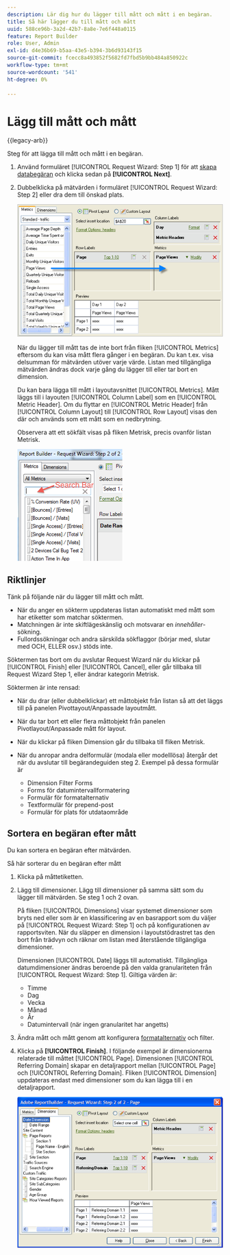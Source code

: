 ```yaml
---
description: Lär dig hur du lägger till mått och mått i en begäran.
title: Så här lägger du till mått och mått
uuid: 588ce96b-3a2d-42b7-8a8e-7e6f448a0115
feature: Report Builder
role: User, Admin
exl-id: d4e36b69-b5aa-43e5-b394-3b6d93143f15
source-git-commit: fcecc8a493852f5682fd7fbd5b9bb484a850922c
workflow-type: tm+mt
source-wordcount: '541'
ht-degree: 0%

---
```


# Lägg till mått och mått

{{legacy-arb}}

Steg för att lägga till mått och mått i en begäran.

1. Använd formuläret [!UICONTROL Request Wizard: Step 1] för att [skapa databegäran](/help/analyze/legacy-report-builder/data-requests/data-requests.md) och klicka sedan på **[!UICONTROL Next]**.
1. Dubbelklicka på mätvärden i formuläret [!UICONTROL Request Wizard: Step 2] eller dra dem till önskad plats.

   ![Skärmbild med begärandeguiden: Steg 2 med en pil som pekar från mätlistan till önskat sidvisningsavsnitt.](assets/adding_metrics.png)

   När du lägger till mått tas de inte bort från fliken [!UICONTROL Metrics] eftersom du kan visa mått flera gånger i en begäran. Du kan t.ex. visa delsumman för mätvärden utöver varje värde. Listan med tillgängliga mätvärden ändras dock varje gång du lägger till eller tar bort en dimension.

   Du kan bara lägga till mått i layoutavsnittet [!UICONTROL Metrics]. Mått läggs till i layouten [!UICONTROL Column Label] som en [!UICONTROL Metric Header]. Om du flyttar en [!UICONTROL Metric Header] från [!UICONTROL Column Layout] till [!UICONTROL Row Layout] visas den där och används som ett mått som en nedbrytning.

   Observera att ett sökfält visas på fliken Metrisk, precis ovanför listan Metrisk.

   ![Skärmbild som visar sökfältet Metrics.](assets/search_bar_metric.png)

## Riktlinjer

Tänk på följande när du lägger till mått och mått.

* När du anger en sökterm uppdateras listan automatiskt med mått som har etiketter som matchar söktermen.
* Matchningen är inte skiftlägeskänslig och motsvarar en *innehåller*-sökning.
* Fullordssökningar och andra särskilda sökflaggor (börjar med, slutar med OCH, ELLER osv.) stöds inte.

Söktermen tas bort om du avslutar Request Wizard när du klickar på [!UICONTROL Finish] eller [!UICONTROL Cancel], eller går tillbaka till Request Wizard Step 1, eller ändrar kategorin Metrisk.

Söktermen är inte rensad:

* När du drar (eller dubbelklickar) ett måttobjekt från listan så att det läggs till på panelen Pivottayout/Anpassade layoutmått.
* När du tar bort ett eller flera måttobjekt från panelen Pivotlayout/Anpassade mått för layout.
* När du klickar på fliken Dimension går du tillbaka till fliken Metrisk.
* När du anropar andra delformulär (modala eller modelllösa) återgår det när du avslutar till begärandeguiden steg 2. Exempel på dessa formulär är

   * Dimension Filter Forms
   * Forms för datumintervallformatering
   * Formulär för formatalternativ
   * Textformulär för prepend-post
   * Formulär för plats för utdataområde

## Sortera en begäran efter mått

Du kan sortera en begäran efter mätvärden.

Så här sorterar du en begäran efter mått

1. Klicka på måttetiketten.
1. Lägg till dimensioner. Lägg till dimensioner på samma sätt som du lägger till mätvärden. Se steg 1 och 2 ovan.

   På fliken [!UICONTROL Dimensions] visar systemet dimensioner som bryts ned eller som är en klassificering av en basrapport som du väljer på [!UICONTROL Request Wizard: Step 1] och på konfigurationen av rapportsviten. När du släpper en dimension i layoutstödrastret tas den bort från trädvyn och räknar om listan med återstående tillgängliga dimensioner.

   Dimensionen [!UICONTROL Date] läggs till automatiskt. Tillgängliga datumdimensioner ändras beroende på den valda granulariteten från [!UICONTROL Request Wizard: Step 1]. Giltiga värden är:

   * Timme
   * Dag
   * Vecka
   * Månad
   * År
   * Datumintervall (när ingen granularitet har angetts)

1. Ändra mått och mått genom att konfigurera [formatalternativ](/help/analyze/legacy-report-builder/layout/t-format-display-headers.md) och filter.
1. Klicka på **[!UICONTROL Finish]**.
I följande exempel är dimensionerna relaterade till måttet [!UICONTROL Page]. Dimensionen [!UICONTROL Referring Domain] skapar en detaljrapport mellan [!UICONTROL Page] och [!UICONTROL Referring Domain]. Fliken [!UICONTROL Dimension] uppdateras endast med dimensioner som du kan lägga till i en detaljrapport.

   ![Skärmbild som visar dimensionerna som relaterar till måttet.](assets/page_pageview_02.png)
